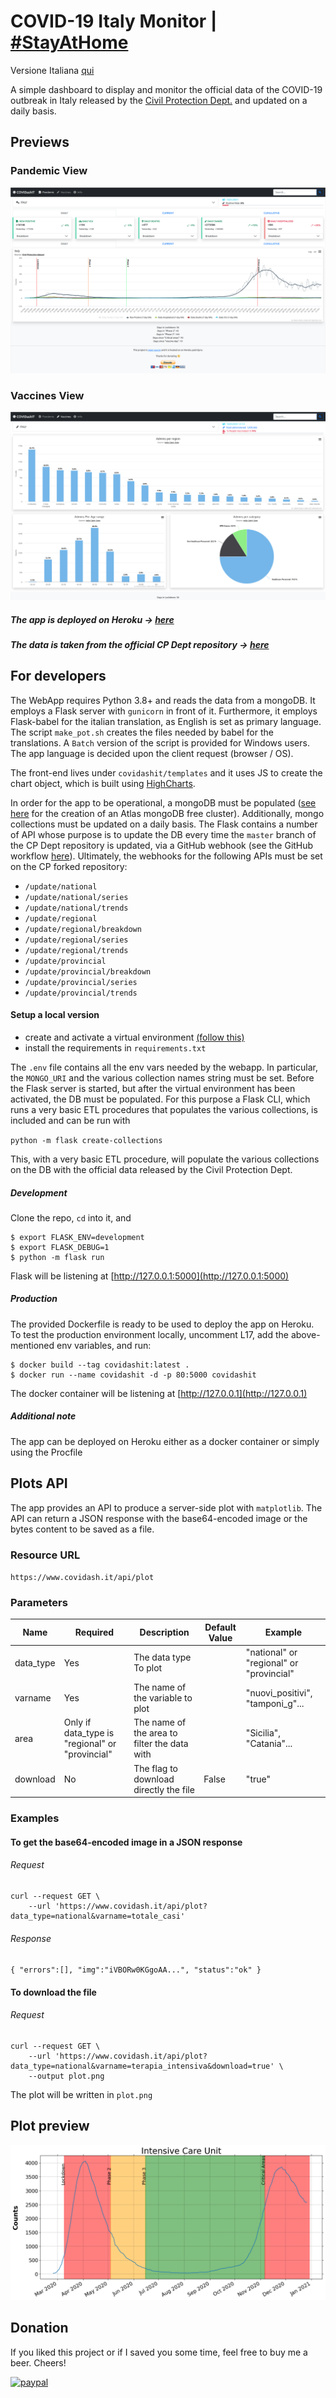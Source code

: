 # COVID-19 Italy Monitor | [\#StayAtHome](https://twitter.com/hashtag/StayAtHome)

Versione Italiana [qui](https://github.com/fabriziomiano/covidashit/blob/main/README_IT.md)

A simple dashboard to display and monitor the official data of the COVID-19 outbreak in Italy released by the [Civil Protection Dept.](https://github.com/pcm-dpc/COVID-19) and updated on a daily basis.

## Previews

### Pandemic View 
![alt_text](https://raw.githubusercontent.com/fabriziomiano/covidashit/main/previews/pandemic.png)

### Vaccines View
![alt_text](https://raw.githubusercontent.com/fabriziomiano/covidashit/main/previews/vaccines.png)

##### The app is deployed on Heroku &#8594; [here](https://www.covidash.it/)

##### The data is taken from the official CP Dept repository &#8594; [here](https://github.com/pcm-dpc/COVID-19/blob/master/dati-json/dpc-covid19-ita-andamento-nazionale.json)


## For developers
The WebApp requires Python 3.8+ and reads the data from a mongoDB. It employs a Flask server with `gunicorn` in front of it.
Furthermore, it employs Flask-babel for the italian translation, as English is set as primary language. 
The script `make_pot.sh` creates the files needed by babel for the translations.
A `Batch` version of the script is provided for Windows users. 
The app language is decided upon the client request (browser / OS).

The front-end lives under `covidashit/templates` and it uses JS to create the chart object, 
which is built using [HighCharts](https://www.highcharts.com/).

In order for the app to be operational, a mongoDB must be populated 
([see here](https://docs.atlas.mongodb.com/tutorial/create-new-cluster) for the creation of an Atlas mongoDB free cluster).
Additionally, mongo collections must be updated on a daily basis. The Flask contains a number of API whose purpose is to 
update the DB every time the `master` branch of the CP Dept repository is updated, via a GitHub webhook (see the GitHub workflow [here](https://github.com/fabriziomiano/COVID-19/blob/master/.github/workflows/merge-upstream.yml)).
Ultimately, the webhooks for the following APIs must be set on the CP forked repository:

 * `/update/national`
 * `/update/national/series`
 * `/update/national/trends`
 * `/update/regional`
 * `/update/regional/breakdown`
 * `/update/regional/series`
 * `/update/regional/trends`
 * `/update/provincial`
 * `/update/provincial/breakdown`
 * `/update/provincial/series`
 * `/update/provincial/trends`

#### Setup a local version
* create and activate a virtual environment [(follow this)](https://packaging.python.org/guides/installing-using-pip-and-virtual-environments/)
* install the requirements in `requirements.txt`

The `.env` file contains all the env vars needed by the webapp. 
In particular, the `MONGO_URI` and the various collection names string must be set.
Before the Flask server is started, but after the virtual environment has been activated, 
the DB must be populated.
For this purpose a Flask CLI, which runs a very basic ETL procedures that populates the various collections, is included
and can be run with 

`python -m flask create-collections`

This, with a very basic ETL procedure, will populate the various collections on the DB with the official data released by the Civil Protection Dept.


##### Development
Clone the repo, `cd` into it, and
```
$ export FLASK_ENV=development
$ export FLASK_DEBUG=1
$ python -m flask run
```
Flask will be listening at [http://127.0.0.1:5000](http://127.0.0.1:5000)

##### Production
The provided Dockerfile is ready to be used to deploy the app on Heroku. 
To test the production environment locally, uncomment L17, add the 
above-mentioned env variables, and run:
```
$ docker build --tag covidashit:latest . 
$ docker run --name covidashit -d -p 80:5000 covidashit
```

The docker container will be listening at [http://127.0.0.1](http://127.0.0.1)

##### Additional note
The app can be deployed on Heroku either as a docker container or simply using the Procfile

## Plots API
The app provides an API to produce a server-side plot with `matplotlib`.
The API can return a JSON response with the base64-encoded image or 
the bytes content to be saved as a file.

### Resource URL 


`https://www.covidash.it/api/plot`

### Parameters
| Name      | Required                                        | Description                                  | Default Value | Example                                  |
|-----------|-------------------------------------------------|----------------------------------------------|---------------|------------------------------------------|
| data_type | Yes                                             | The data type To plot                        |               | "national" or "regional" or "provincial" |
| varname   | Yes                                             | The name of the variable to plot             |               | "nuovi_positivi", "tamponi_g"...         |
| area      | Only if data_type is "regional" or "provincial" | The name of the area to filter the data with |               | "Sicilia", "Catania"...                  |
| download  | No                                              | The flag to download directly the file       | False         | "true"                                   |

### Examples

#### To get the base64-encoded image in a JSON response
###### Request
```
curl --request GET \
    --url 'https://www.covidash.it/api/plot?data_type=national&varname=totale_casi'
```

###### Response

`{
    "errors":[],
    "img":"iVBORw0KGgoAA...",
    "status":"ok"
}`

#### To download the file
###### Request 
```
curl --request GET \
    --url 'https://www.covidash.it/api/plot?data_type=national&varname=terapia_intensiva&download=true' \
    --output plot.png
```

The plot will be written in `plot.png`

## Plot preview
![alt_text](https://raw.githubusercontent.com/fabriziomiano/covidashit/main/previews/plot.png) 


## Donation
If you liked this project or if I saved you some time, feel free to buy me a beer. Cheers!

[![paypal](https://www.paypalobjects.com/en_US/IT/i/btn/btn_donateCC_LG.gif)](https://www.paypal.com/cgi-bin/webscr?cmd=_s-xclick&hosted_button_id=PMW6C23XTQDWG)
